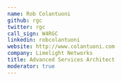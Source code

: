 ```yaml
---
name: Rob Colantuoni
github: rgc
twitter: rgc
call_sign: W4RGC
linkedin: robcolantuoni
website: http://www.colantuoni.com
company: Limelight Networks
title: Advanced Services Architect
moderator: true
---
```

